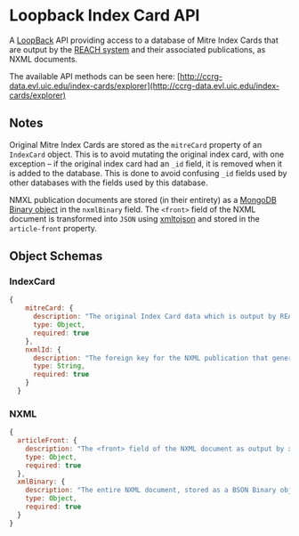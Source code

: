 # Loopback Index Card API

A [LoopBack](http://loopback.io/) API providing access to a database of Mitre Index Cards that are output by the [REACH system](https://github.com/clulab/reach) and their associated publications, as NXML documents.

The available API methods can be seen here:
[http://ccrg-data.evl.uic.edu/index-cards/explorer](http://ccrg-data.evl.uic.edu/index-cards/explorer)

## Notes

Original Mitre Index Cards are stored as the `mitreCard` property of an `IndexCard` object. This is to avoid mutating the original index card, with one exception – if the original index card had an `_id` field, it is removed when it is added to the database. This is done to avoid confusing `_id` fields used by other databases with the fields used by this database.

NMXL publication documents are stored (in their entirety) as a [MongoDB Binary object](http://mongodb.github.io/node-mongodb-native/2.0/api/Binary.html) in the `nxmlBinary` field. The `<front>` field of the NXML document is transformed into `JSON` using [xmltojson](https://www.npmjs.com/package/xmltojson) and stored in the `article-front` property. 

## Object Schemas

### IndexCard

```js
{
    mitreCard: {
      description: "The original Index Card data which is output by REACH",
      type: Object,
      required: true
    },
    nxmlId: {
      description: "The foreign key for the NXML publication that generated this index card.",
      type: String,
      required: true
    }
  }
```

### NXML

```js
{
  articleFront: {
    description: "The <front> field of the NXML document as output by xmltojson.",
    type: Object,
    required: true
  },
  xmlBinary: {
    description: "The entire NXML document, stored as a BSON Binary object.",
    type: Object,
    required: true
  }
}
```


